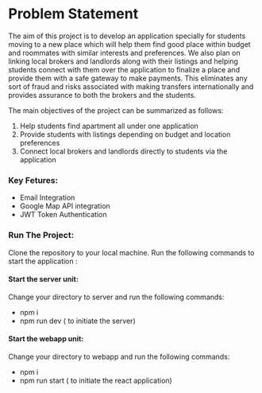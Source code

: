 
# Problem Statement

The aim of this project is to develop an application specially for students moving to a new place which will help them find good place within budget and roommates with similar interests and preferences. We also plan on linking local brokers and landlords along with their listings and helping students connect with them over the application to finalize a place and provide them with a safe gateway to make payments. This eliminates any sort of fraud and risks associated with making transfers internationally and provides assurance to both the brokers and the students.

The main objectives of the project can be summarized as follows:
1. Help students find apartment all under one application
2. Provide students with listings depending on budget and location preferences
3. Connect local brokers and landlords directly to students via the application

### Key Fetures:

- Email Integration
- Google Map API integration
- JWT Token Authentication

### Run The Project:
Clone the repository to your local machine. Run the following commands to start the application :

#### Start the server unit:
Change your directory to server and run the following commands:
- npm i
- npm run dev ( to initiate the server)

#### Start the webapp unit:
Change your directory to webapp and run the following commands:
- npm i
- npm run start ( to initiate the react application)

